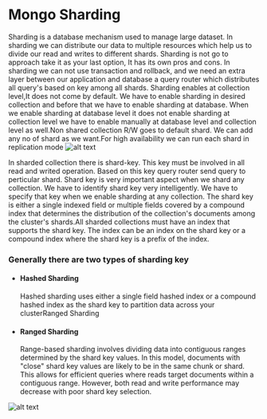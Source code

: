 # Mongo Sharding

Sharding is a database mechanism used to manage large dataset. In sharding we can distribute our data to multiple resources which help us to divide our read and writes to different shards. Sharding is not go to approach take it as your last option, It has its own pros and cons. In sharding we can not use transaction and rollback, and we need an extra layer between our application and database a query router which distributes all query's based on key among all shards. Sharding enables at collection level,It does not come by default. We have to enable sharding in desired collection and before that we have to enable sharding at database. When we enable sharding at database level it does not enable sharding at collection level we have to enable manually at database level and collection level as well.Non shared collection R/W goes to default shard. We can add any no of shard as we want.For high availability we can run each shard in replication mode
             ![alt text](https://github.com/v-saurabhsingh/Mongo-Shard/blob/master/sharded-cluster-production-architecture.bakedsvg.svg?raw=true)

In sharded collection there is shard-key. This key must be involved in all read and writed operation. Based on this key query router send query to perticular shard. Shard key is very important aspect when we shard any collection. We have to identify shard key very intelligently. We have to specify that key when we enable sharding at any collection. The shard key is either a single indexed field or multiple fields covered by a compound index that determines the distribution of the collection's documents among the cluster's shards.All sharded collections must have an index that supports the shard key. The index can be an index on the shard key or a compound index where the shard key is a prefix of the index.

### Generally there are two types of sharding key
- #### Hashed Sharding
  Hashed sharding uses either a single field hashed index or a compound hashed index as the shard key to partition data across your clusterRanged Sharding
- #### Ranged Sharding
  Range-based sharding involves dividing data into contiguous ranges determined by the shard key values. In this model, documents with "close" shard key values are likely to be in   the same chunk or shard. This allows for efficient queries where reads target documents within a contiguous range. However, both read and write performance may decrease with       poor shard key selection.
  
 ![alt text](https://github.com/v-saurabhsingh/Mongo-Shard/blob/master/sharded-cluster-scatter-gather-query.bakedsvg.svg?raw=true)

